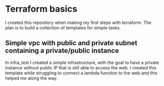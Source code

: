 # Terraform basics

I created this repository when making my first steps with terraform. The plan is to build a collection of templates for simple tasks.

## Simple vpc with public and private subnet containing a private/public instance

In infra_test I created a simple infrastructure, with the goal to have a private instance without public IP that is still able to access the web. I created this template while struggling to connect a lambda function to the web and this helped me along the way.